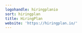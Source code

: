 ```yaml
---
logohandle: hiringplanio
sort: hiringplan
title: HiringPlan
website: 'https://hiringplan.io/'
---
```

